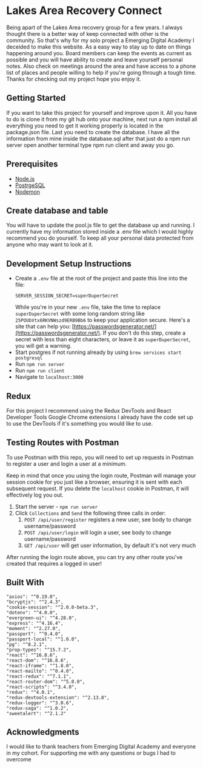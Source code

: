 # Lakes Area Recovery Connect

Being apart of the Lakes Area recovery group for a few years.
I always thought there is a better way of keep connected with other is the community. So that's why
for my solo project a Emerging Digital Academy I deceided to make this website. As a easy way to stay up to date
on things happening around you. Board members can keep the events as current as possible and you will have ability
to create and leave yourself personal notes. Also check on meetings around the area and have access to a phone list
of places and people willing to help if you're going through a tough time. Thanks for checking out my project hope you enjoy it.

## Getting Started

If you want to take this project for yourself and improve upon it. All you have to do is clone it from my git hub onto your machine, next run a npm install all everything you need to get it working properly is located in the package.json file. Last you need to create the database. I have all the information from mine inside the database.sql after that just do a npm run server open another terminal type npm run client and away you go.

## Prerequisites

- [Node.js](https://nodejs.org/en/)
- [PostrgeSQL](https://www.postgresql.org/)
- [Nodemon](https://nodemon.io/)

## Create database and table

You will have to update the pool.js file to get the database up and running. I currently have my information stored inside a .env file which I would highly recommend you do yourself. To keep all your personal data protected from anyone who may want to look at it.

## Development Setup Instructions

- Create a `.env` file at the root of the project and paste this line into the file:
  ```
  SERVER_SESSION_SECRET=superDuperSecret
  ```
  While you're in your new `.env` file, take the time to replace `superDuperSecret` with some long random string like `25POUbVtx6RKVNWszd9ERB9Bb6` to keep your application secure. Here's a site that can help you: [https://passwordsgenerator.net/](https://passwordsgenerator.net/). If you don't do this step, create a secret with less than eight characters, or leave it as `superDuperSecret`, you will get a warning.
- Start postgres if not running already by using `brew services start postgresql`
- Run `npm run server`
- Run `npm run client`
- Navigate to `localhost:3000`

## Redux

For this project I recommend using the Redux DevTools and React Developer Tools Google Chrome extensions I already have the code set up to use the DevTools if it's something you would like to use.

## Testing Routes with Postman

To use Postman with this repo, you will need to set up requests in Postman to register a user and login a user at a minimum.

Keep in mind that once you using the login route, Postman will manage your session cookie for you just like a browser, ensuring it is sent with each subsequent request. If you delete the `localhost` cookie in Postman, it will effectively log you out.

1. Start the server - `npm run server`
2. Click `Collections` and `Send` the following three calls in order:
   1. `POST /api/user/register` registers a new user, see body to change username/password
   2. `POST /api/user/login` will login a user, see body to change username/password
   3. `GET /api/user` will get user information, by default it's not very much

After running the login route above, you can try any other route you've created that requires a logged in user!

## Built With

    "axios": "^0.19.0",
    "bcryptjs": "^2.4.3",
    "cookie-session": "^2.0.0-beta.3",
    "dotenv": "^4.0.0",
    "evergreen-ui": "^4.28.0",
    "express": "^4.16.4",
    "moment": "^2.27.0",
    "passport": "^0.4.0",
    "passport-local": "^1.0.0",
    "pg": "^8.2.1",
    "prop-types": "^15.7.2",
    "react": "^16.8.6",
    "react-dom": "^16.8.6",
    "react-iframe": "^1.8.0",
    "react-mailto": "^0.4.0",
    "react-redux": "^7.1.1",
    "react-router-dom": "^5.0.0",
    "react-scripts": "^3.4.0",
    "redux": "^4.0.1",
    "redux-devtools-extension": "^2.13.8",
    "redux-logger": "^3.0.6",
    "redux-saga": "^1.0.2",
    "sweetalert": "^2.1.2"


## Acknowledgments

I would like to thank teachers from Emerging Digital Academy and everyone in my cohort.
For supporting me with any questions or bugs I had to overcome